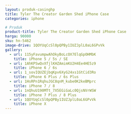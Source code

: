 ```yaml
---
layout: produk-casinghp
title: Tyler The Creator Garden Shed iPhone Case
categories: iphone

# Produk
product-title: Tyler The Creator Garden Shed iPhone Case
harga: 90000
sku: hn-5462
image-drive: 1QOYUqCcSl0pQPBy1IUZJplL0aL6GPvVk
gallery:
  - url: 115yFavumpwAhOkyBoLcOX7ElqGpOHMbK
    title: iPhone 5 / 5s / SE
  - url: 1AhKPSwQvXfjlKHZAmimKU2H4Ee4HE5z9
    title: iPhone 6 / 6s
  - url: 1_sovIQUZEjbqKpv6XyG24xs1GtCid3Ro
    title: iPhone 6 Plus / 6s Plus
  - url: 1HsRPn1RqhuJGC8qnM_kube0K2keBMprc
    title: iPhone 7 / 8
  - url: 1nQhuU190MTt_7X5EGiGaLc0QjsNVrWSW
    title: iPhone 7 Plus / 8 Plus
  - url: 1QOYUqCcSl0pQPBy1IUZJplL0aL6GPvVk
    title: iPhone X
---
```

